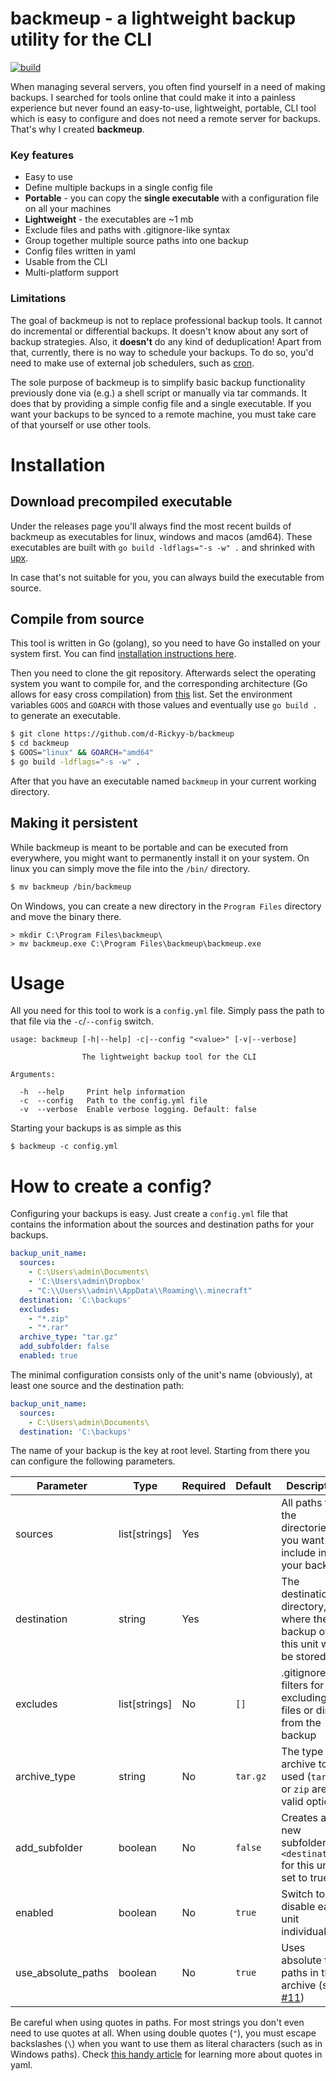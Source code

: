 # backmeup - a lightweight backup utility for the CLI
[![build](https://github.com/d-Rickyy-b/backmeup/workflows/build/badge.svg)](https://github.com/d-Rickyy-b/backmeup/actions?query=workflow%3Abuild)

When managing several servers, you often find yourself in a need of making backups. I searched for tools online that could make it into a painless experience but never found an easy-to-use, lightweight, portable, CLI tool which is easy to configure and does not need a remote server for backups.
That's why I created **backmeup**.

### Key features
- Easy to use
- Define multiple backups in a single config file
- **Portable** - you can copy the **single executable** with a configuration file on all your machines
- **Lightweight** - the executables are ~1 mb
- Exclude files and paths with .gitignore-like syntax
- Group together multiple source paths into one backup
- Config files written in yaml
- Usable from the CLI
- Multi-platform support

### Limitations
The goal of backmeup is not to replace professional backup tools. It cannot do incremental or differential backups. It doesn't know about any sort of backup strategies.
Also, it **doesn't** do any kind of deduplication! Apart from that, currently, there is no way to schedule your backups. 
To do so, you'd need to make use of external job schedulers, such as [cron](https://en.wikipedia.org/wiki/Cron).

The sole purpose of backmeup is to simplify basic backup functionality previously done via (e.g.) a shell script or manually via tar commands.
It does that by providing a simple config file and a single executable. 
If you want your backups to be synced to a remote machine, you must take care of that yourself or use other tools.

# Installation

## Download precompiled executable
Under the releases page you'll always find the most recent builds of backmeup as executables for linux, windows and macos (amd64).
These executables are built with `go build -ldflags="-s -w" .` and shrinked with [upx](https://github.com/upx/upx/).

In case that's not suitable for you, you can always build the executable from source.
 
## Compile from source
This tool is written in Go (golang), so you need to have Go installed on your system first. You can find [installation instructions here](https://golang.org/doc/install).

Then you need to clone the git repository.
Afterwards select the operating system you want to compile for, and the corresponding architecture (Go allows for easy cross compilation) from [this](https://gist.github.com/asukakenji/f15ba7e588ac42795f421b48b8aede63) list.
Set the environment variables `GOOS` and `GOARCH` with those values and eventually use `go build .` to generate an executable.
```bash
$ git clone https://github.com/d-Rickyy-b/backmeup
$ cd backmeup
$ GOOS="linux" && GOARCH="amd64"
$ go build -ldflags="-s -w" .
```
After that you have an executable named `backmeup` in your current working directory.

## Making it persistent
While backmeup is meant to be portable and can be executed from everywhere, you might want to permanently install it on your system.
On linux you can simply move the file into the `/bin/` directory.
```bash
$ mv backmeup /bin/backmeup
```

On Windows, you can create a new directory in the `Program Files` directory and move the binary there.
```
> mkdir C:\Program Files\backmeup\
> mv backmeup.exe C:\Program Files\backmeup\backmeup.exe
```

# Usage
All you need for this tool to work is a `config.yml` file. Simply pass the path to that file via the `-c`/`--config` switch. 
```
usage: backmeup [-h|--help] -c|--config "<value>" [-v|--verbose]

                The lightweight backup tool for the CLI

Arguments:

  -h  --help     Print help information
  -c  --config   Path to the config.yml file
  -v  --verbose  Enable verbose logging. Default: false
```

Starting your backups is as simple as this
```
$ backmeup -c config.yml
```

# How to create a config?
Configuring your backups is easy. Just create a `config.yml` file that contains the information about the sources and destination paths for your backups.

```yaml
backup_unit_name:
  sources:
    - C:\Users\admin\Documents\
    - 'C:\Users\admin\Dropbox'
    - "C:\\Users\\admin\\AppData\\Roaming\\.minecraft"
  destination: 'C:\backups'
  excludes:
    - "*.zip"
    - "*.rar"
  archive_type: "tar.gz"
  add_subfolder: false
  enabled: true
``` 
The minimal configuration consists only of the unit's name (obviously), at least one source and the destination path:

```yaml
backup_unit_name:
  sources:
    - C:\Users\admin\Documents\
  destination: 'C:\backups'
``` 

The name of your backup is the key at root level. Starting from there you can configure the following parameters.

| Parameter | Type | Required | Default | Description |
|---|---|---|---|---|
| sources | list[strings] | Yes | | All paths to the directories you want to include in your backup |
| destination | string | Yes | | The destination directory, where the backup of this unit will be stored at |
| excludes | list[strings] | No | `[]` | .gitignore like filters for excluding files or dirs from the backup |
| archive_type | string | No | `tar.gz` | The type of archive to be used (`tar.gz` or `zip` are valid options) |
| add_subfolder | boolean | No | `false` | Creates a new subfolder in `<destination>` for this unit if set to true |
| enabled | boolean | No | `true` | Switch to disable each unit individually |
| use_absolute_paths | boolean | No | `true` | Uses absolute file paths in the archive (see [#11](https://github.com/d-Rickyy-b/backmeup/issues/11)) |

Be careful when using quotes in paths. For most strings you don't even need to use quotes at all. When using double quotes (`"`), you must escape backslashes (`\`) when you want to use them as literal characters (such as in Windows paths). 
Check [this handy article](https://www.yaml.info/learn/quote.html) for learning more about quotes in yaml.
